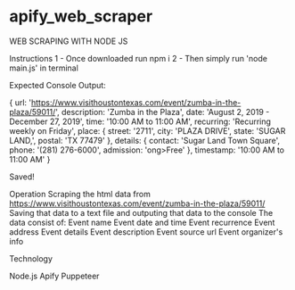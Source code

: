 # apify_web_scraper

WEB SCRAPING WITH NODE JS

Instructions
1 - Once downloaded run npm i
2 - Then simply run 'node main.js' in terminal

Expected Console Output:

{ url:
   'https://www.visithoustontexas.com/event/zumba-in-the-plaza/59011/',
  description: 'Zumba in the Plaza',
  date: 'August 2, 2019 - December 27, 2019',
  time: '10:00 AM to 11:00 AM',
  recurring: 'Recurring weekly on Friday',
  place:
   { street: '2711',
     city: 'PLAZA DRIVE',
     state: 'SUGAR LAND,',
     postal: 'TX 77479' },
  details:
   { contact: 'Sugar Land Town Square',
     phone: '(281) 276-6000',
     admission: 'ong>Free' },
  timestamp: '10:00 AM to 11:00 AM' }

Saved!

Operation
Scraping the html data from https://www.visithoustontexas.com/event/zumba-in-the-plaza/59011/ 
Saving that data to a text file and outputing that data to the console
The data consist of:
Event name
Event date and time
Event recurrence
Event address
Event details
Event description
Event source url
Event organizer's info


Technology

Node.js 
Apify
Puppeteer

